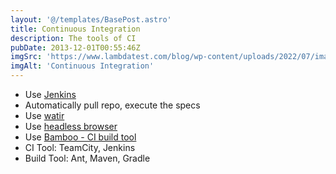 ```yaml
---
layout: '@/templates/BasePost.astro'
title: Continuous Integration
description: The tools of CI
pubDate: 2013-12-01T00:55:46Z
imgSrc: 'https://www.lambdatest.com/blog/wp-content/uploads/2022/07/image27-3-1.png'
imgAlt: 'Continuous Integration'
---
```

- Use [Jenkins](http://jenkins-ci.org/)
- Automatically pull repo, execute the specs
- Use [watir](http://watir.com/)
- Use [headless browser](https://github.com/thoughtbot/capybara-webkit)
- Use [Bamboo - CI build tool](https://www.atlassian.com/software/bamboo)
- CI Tool: TeamCity, Jenkins 
- Build Tool: Ant, Maven, Gradle
